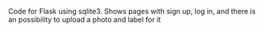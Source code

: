 Code for Flask using sqlite3.
Shows pages with sign up, log in, and there is an possibility to upload a photo and label for it